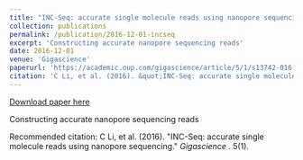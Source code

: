 ```yaml
---
title: "INC-Seq: accurate single molecule reads using nanopore sequencing"
collection: publications
permalink: /publication/2016-12-01-incseq
excerpt: 'Constructing accurate nanopore sequencing reads'
date: 2016-12-01
venue: 'Gigascience'
paperurl: 'https://academic.oup.com/gigascience/article/5/1/s13742-016-0140-7/2720995'
citation: 'C Li, et al. (2016). &quot;INC-Seq: accurate single molecule reads using nanopore sequencing.&quot; <i> Gigascience </i>. 5(1).'
---
```


<a href='https://academic.oup.com/gigascience/article/5/1/s13742-016-0140-7/2720995'>Download paper here</a>

Constructing accurate nanopore sequencing reads

Recommended citation: C Li, et al. (2016). "INC-Seq: accurate single molecule reads using nanopore sequencing." <i> Gigascience </i>. 5(1).
